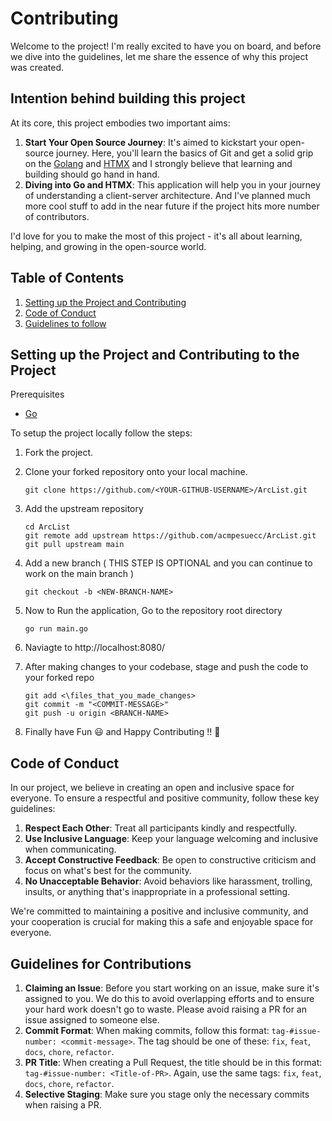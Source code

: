 # Contributing

Welcome to the project! I'm really excited to have you on board, and before we dive into the guidelines, let me share the essence of why this project was created.

## Intention behind building this project

At its core, this project embodies two important aims:

1. **Start Your Open Source Journey**: It's aimed to kickstart your open-source journey. Here, you'll learn the basics of Git and get a solid grip on the [Golang](https://go.dev/) and [HTMX](https://htmx.org/) and I strongly believe that learning and building should go hand in hand.
2. **Diving into Go and HTMX**: This application will help you in your journey of understanding a client-server architecture. And I've planned much more cool stuff to add in the near future if the project hits more number of contributors.

I'd love for you to make the most of this project - it's all about learning, helping, and growing in the open-source world.

## Table of Contents

1. [Setting up the Project and Contributing](#setting-up-the-project)
2. [Code of Conduct](#code-of-conduct)
3. [Guidelines to follow](#guidelines-to-follow)


## Setting up the Project and Contributing to the Project

Prerequisites
 - [Go](https://go.dev/doc/install)

To setup the project locally follow the steps:
1. Fork the project.
2. Clone your forked repository onto your local machine.

    ```
    git clone https://github.com/<YOUR-GITHUB-USERNAME>/ArcList.git
    ```
4. Add the upstream repository

    ```
    cd ArcList
    git remote add upstream https://github.com/acmpesuecc/ArcList.git
    git pull upstream main
    ```
6. Add a new branch ( THIS STEP IS OPTIONAL and you can continue to work on the main branch )

    ```
    git checkout -b <NEW-BRANCH-NAME>
    ```
8. Now to Run the application, Go to the repository root directory

    ```
    go run main.go
    ```
10. Naviagte to http://localhost:8080/
11. After making changes to your codebase, stage and push the code to your forked repo
   
    ```
    git add <\files_that_you_made_changes>
    git commit -m "<COMMIT-MESSAGE>"
    git push -u origin <BRANCH-NAME>
    ```
   
11. Finally have Fun 😃 and Happy Contributing !! 🥳

<a name="code-of-conduct"></a>

## Code of Conduct

In our project, we believe in creating an open and inclusive space for everyone. To ensure a respectful and positive community, follow these key guidelines:

1. **Respect Each Other**: Treat all participants kindly and respectfully.
2. **Use Inclusive Language**: Keep your language welcoming and inclusive when communicating.
3. **Accept Constructive Feedback**: Be open to constructive criticism and focus on what's best for the community.
4. **No Unacceptable Behavior**: Avoid behaviors like harassment, trolling, insults, or anything that's inappropriate in a professional setting.

We're committed to maintaining a positive and inclusive community, and your cooperation is crucial for making this a safe and enjoyable space for everyone.

<a name="setting-up-the-project"></a>

## Guidelines for Contributions

1. **Claiming an Issue**: Before you start working on an issue, make sure it's assigned to you. We do this to avoid overlapping efforts and to ensure your hard work doesn't go to waste. Please avoid raising a PR for an issue assigned to someone else.
2. **Commit Format**: When making commits, follow this format: `tag-#issue-number: <commit-message>`. The tag should be one of these: `fix`, `feat`, `docs`, `chore`, `refactor`.
3. **PR Title**: When creating a Pull Request, the title should be in this format: `tag-#issue-number: <Title-of-PR>`. Again, use the same tags: `fix`, `feat`, `docs`, `chore`, `refactor`.
4. **Selective Staging**: Make sure you stage only the necessary commits when raising a PR.
